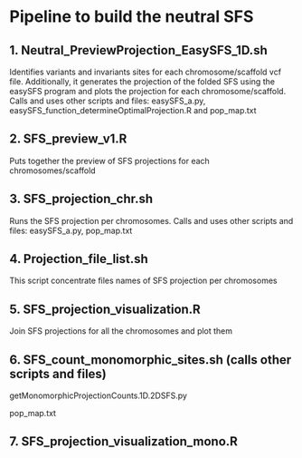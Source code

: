 # Pipeline to build the neutral SFS

## 1. Neutral_PreviewProjection_EasySFS_1D.sh
Identifies variants and invariants sites for each chromosome/scaffold vcf file. Additionally, it generates the projection of the folded SFS using the easySFS program and plots the projection for each chromosome/scaffold. Calls and uses other scripts and files: easySFS_a.py, easySFS_function_determineOptimalProjection.R and pop_map.txt
  
## 2. SFS_preview_v1.R
Puts together the preview of SFS projections for each chromosomes/scaffold

## 3. SFS_projection_chr.sh
Runs the SFS projection per chromosomes. Calls and uses other scripts and files: easySFS_a.py, pop_map.txt
  
## 4. Projection_file_list.sh
This script concentrate files names of SFS projection per chromosomes

## 5. SFS_projection_visualization.R
Join SFS projections for all the chromosomes and plot them

## 6. SFS_count_monomorphic_sites.sh (calls other scripts and files)
  getMonomorphicProjectionCounts.1D.2DSFS.py
  
  pop_map.txt
  
## 7. SFS_projection_visualization_mono.R



